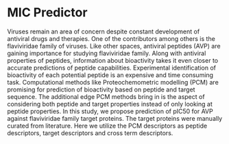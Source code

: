 # MIC Predictor

Viruses remain an area of concern despite constant development of antiviral drugs and therapies. One of the contributors among others is the flaviviridae family of viruses. Like other spaces, antiviral peptides (AVP) are gaining importance for studying flaviviridae family. Along with antiviral properties of peptides, information about bioactivity takes it even closer to accurate predictions of peptide capabilities. Experimental identification of bioactivity of each potential peptide is an expensive and time consuming task. Computational methods like Proteochemometric modelling (PCM) are promising for prediction of bioactivity based on peptide and target sequence. The additional edge PCM methods bring in is the aspect of considering both peptide and target properties instead of only looking at peptide properties.  In this study, we propose prediction of pIC50 for AVP against flaviviridae family target proteins. The target proteins were manually curated from literature. Here we utilize the PCM descriptors as peptide descriptors, target descriptors and cross term descriptors.
